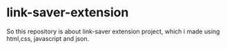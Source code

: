 # link-saver-extension
So this repository is about link-saver extension project, which i  made using html,css, javascript and json.
